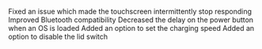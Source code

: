 Fixed an issue which made the touchscreen intermittently stop responding
Improved Bluetooth compatibility
Decreased the delay on the power button when an OS is loaded
Added an option to set the charging speed
Added an option to disable the lid switch
